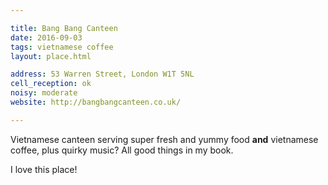 ```yaml
---

title: Bang Bang Canteen
date: 2016-09-03
tags: vietnamese coffee
layout: place.html

address: 53 Warren Street, London W1T 5NL
cell_reception: ok
noisy: moderate
website: http://bangbangcanteen.co.uk/

---
```


Vietnamese canteen serving super fresh and yummy food **and** vietnamese coffee, plus quirky music? All good things in my book.

I love this place!
